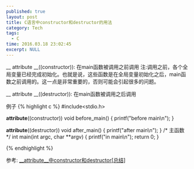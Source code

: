 ```yaml
---
published: true
layout: post
title: C语言中constructor和destructor的用法
category: Tech 
tags: 
  - C
time: 2016.03.18 23:02:45
excerpt: NULL
---
```


__ attribute __((constructor)): 在main函数被调用之前调用
注:调用之前，各个全局变量已经完成初始化。也就是说，这些函数是在全局变量初始化之后，main函数之前调用的。这一点是非常重要的，否则可能会引起很多的问题。

__ attribute __((destructor)):  在main函数被调用之后调用

例子
{% highlight c %}
#include<stdio.h>

__attribute__((constructor)) void before_main() 
{
    printf("before main\n");
}

 __attribute__((destructor)) void after_main() 
{
    printf("after main\n");
}
/* 主函数 */
 int main(int argc, char **argv) 
{
    printf("in main\n");
    return 0;
}

{% endhighlight %}

参考:
[__attribute__中constructor和destructor[总结]](http://www.cnblogs.com/Anker/p/3462363.html)
